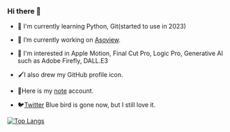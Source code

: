 ### Hi there 👋
- 🌱 I'm currently learning Python, Git(started to use in 2023)
- 🔭 I’m currently working on [Asoview](https://www.asoview.co.jp/).
- 💖 I'm interested in Apple Motion, Final Cut Pro, Logic Pro, Generative AI such as Adobe Firefly, DALL.E3

- 🖌I also drew my GitHub profile icon.
- 📓Here is my [note](https://note.com/nepia_infinity) account.
- :bird:[Twitter](https://twitter.com/nepia_infinity) Blue bird is gone now, but I still love it.

[![Top Langs](https://github-readme-stats.vercel.app/api/top-langs/?username=nepia-infinity&layout=compact&theme=tokyonight
)](https://github.com/anuraghazra/github-readme-stats)


<!--
**nepia-infinity/nepia-infinity** is a ✨ _special_ ✨ repository because its `README.md` (this file) appears on your GitHub profile.

Here are some ideas to get you started:

- 🔭 I’m currently working on ...
- 🌱 I’m currently learning ...
- 👯 I’m looking to collaborate on ...
- 🤔 I’m looking for help with ...
- 💬 Ask me about ...
- 📫 How to reach me: ...
- 😄 Pronouns: ...
- ⚡ Fun fact: ...
-->
